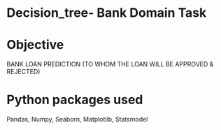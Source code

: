 # Decision_tree- Bank Domain Task 
# Objective 
 BANK LOAN PREDICTION (TO WHOM THE LOAN WILL BE APPROVED & REJECTED)
# Python packages used
  Pandas, Numpy, Seaborn, Matplotlib, Statsmodel
 

 
